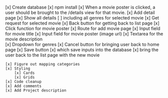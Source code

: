 [x] Create database
[x] npm install
[x] When a movie poster is clicked, a user should be brought to the /details view for that movie.
	[x] Add detail page
		[x] Show all details 
		[ ] including all genres for selected movie
			[x] Get request for selected movie
		[x] Back button for getting back to list page
	[x] Click function for movie poster
[x] Route for add movie page
	[x] Input field for movie title
	[x] Input field for movie poster (image url)
	[x] Textarea for the movie description	
	[x] Dropdown for genres
	[x] Cancel button for bringing user back to home page
	[x] Save button 
		[x] which save inputs into the database 
		[x] bring the user back to the list page with the new movie


	[x] Figure out mapping categories
	[x] Styling
		[x] Cards
		[x] Grids
	[x] Code cleanup
	[x] Add comments
	[x] Add Project description
